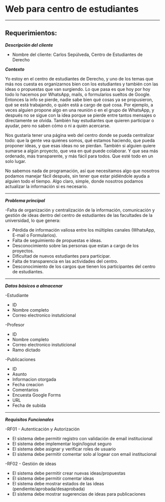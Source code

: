 # Web para centro de estudiantes
---

## Requerimientos:

***Descripción del cliente***

- Nombre del cliente: Carlos Sepúlveda, Centro de Estudiantes de Derecho

***Contexto***

Yo estoy en el centro de estudiantes de Derecho, y uno de los temas que más nos cuesta es organizarnos bien con los estudiantes y también con las ideas o propuestas que van surgiendo.
Lo que pasa es que hoy por hoy todo lo hacemos por WhatsApp, mails, o formularios sueltos de Google. Entonces la info se pierde, nadie sabe bien qué cosas ya se propusieron, qué se está trabajando, o quién está a cargo de qué cosa. Por ejemplo, a veces alguien propone algo en una reunión o en el grupo de WhatsApp, y después no se sigue con la idea porque se pierde entre tantos mensajes o directamente se olvida. También hay estudiantes que quieren participar o ayudar, pero no saben cómo o ni a quién acercarse.

Nos gustaría tener una página web del centro donde se pueda centralizar todo: que la gente vea quiénes somos, qué estamos haciendo, que pueda proponer ideas, y que esas ideas no se pierdan. También si alguien quiere sumarse a algún proyecto, que vea en qué puede colaborar. Y que sea más ordenado, más transparente, y más fácil para todos. Que esté todo en un solo lugar.

No sabemos nada de programación, así que necesitamos algo que nosotros podamos manejar fácil después, sin tener que estar pidiéndole ayuda a alguien todo el tiempo. Algo claro, simple, donde nosotros podamos actualizar la información si es necesario.

---

***Problema principal***

-Falta de organización y centralización de la información, comunicación y gestión de ideas dentro del centro de estudiantes de las facultades de la universidad, lo que genera:
- Pérdida de información valiosa entre los múltiples canales (WhatsApp, E-mail o Formularios).
- Falta de seguimiento de propuestas e ideas.
- Desconocimiento sobre las personas que estan a cargo de los proyectos.
- Dificultad de nuevos estudiantes para participar.
- Falta de transparencia en las actividades del centro.
- Desconocimiento de los cargos que tienen los participantes del centro de estudiantes.

---
***Datos básicos a almacenar***

-Estudiante
- ID
- Nombre completo
- Correo electronico instuticional

-Profesor
- ID
- Nombre completo
- Correo electronico instuticional
- Ramo dictado

-Publicaciones
- ID
- Asunto
- Informacion otorgada
- Fecha creacion
- Comentarios
- Encuesta Google Forms
- URL
- Fecha de subida

---

***Requisitos Funcionales***

-RF01 - Autenticación y Autorización

- El sistema debe permitir registro con validación de email institucional
- El sistema debe implementar login/logout seguro
- El sistema debe asignar y verificar roles de usuario
- El sistema debe permitir comentar solo al logear con email institucional

-RF02 - Gestión de ideas

- El sistema debe permitir crear nuevas ideas/propuestas
- El sistema debe permitir comentar ideas
- El sistema debe mostrar estados de las ideas (pendiente/aprobada/desaprobada)
- El sistema debe mostrar sugerencias de ideas para publicaciones
